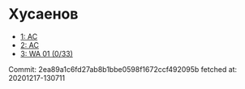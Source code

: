 # Хусаенов
- [1: AC](1.md)
- [2: AC](2.md)
- [3: WA 01 (0/33)](3.md)

Commit: 2ea89a1c6fd27ab8b1bbe0598f1672ccf492095b
 fetched at: 20201217-130711
